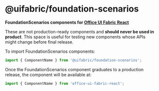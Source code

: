 # @uifabric/foundation-scenarios

**FoundationScenarios components for [Office UI Fabric React](http://dev.microsoft.com/fabric)**

These are not production-ready components and **should never be used in product**. This space is useful for testing new components whose APIs might change before final release.

To import FoundationScenarios components:

```js
import { ComponentName } from '@uifabric/foundation-scenarios';
```

Once the FoundationScenarios component graduates to a production release, the component will be available at:

```js
import { ComponentName } from 'office-ui-fabric-react';
```
